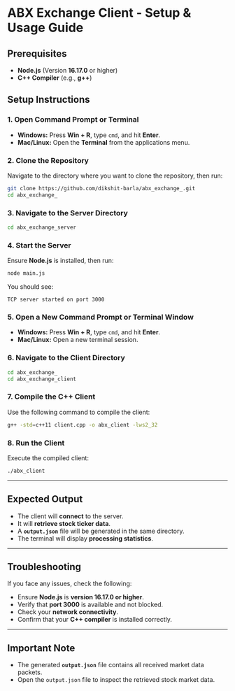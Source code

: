 # ABX Exchange Client - Setup & Usage Guide

## Prerequisites

- **Node.js** (Version **16.17.0** or higher)
- **C++ Compiler** (e.g., **g++**)

## Setup Instructions

### 1. Open Command Prompt or Terminal

- **Windows:** Press **Win + R**, type `cmd`, and hit **Enter**.
- **Mac/Linux:** Open the **Terminal** from the applications menu.

### 2. Clone the Repository

Navigate to the directory where you want to clone the repository, then run:

```bash
git clone https://github.com/dikshit-barla/abx_exchange_.git
cd abx_exchange_
```

### 3. Navigate to the Server Directory

```bash
cd abx_exchange_server
```

### 4. Start the Server

Ensure **Node.js** is installed, then run:

```bash
node main.js
```

You should see:

```
TCP server started on port 3000
```

### 5. Open a New Command Prompt or Terminal Window

- **Windows:** Press **Win + R**, type `cmd`, and hit **Enter**.
- **Mac/Linux:** Open a new terminal session.

### 6. Navigate to the Client Directory

```bash
cd abx_exchange_
cd abx_exchange_client
```

### 7. Compile the C++ Client

Use the following command to compile the client:

```bash
g++ -std=c++11 client.cpp -o abx_client -lws2_32
```

### 8. Run the Client

Execute the compiled client:

```bash
./abx_client
```

---

## Expected Output

- The client will **connect** to the server.
- It will **retrieve stock ticker data**.
- A **`output.json`** file will be generated in the same directory.
- The terminal will display **processing statistics**.

---

## Troubleshooting

If you face any issues, check the following:

- Ensure **Node.js** is **version 16.17.0 or higher**.
- Verify that **port 3000** is available and not blocked.
- Check your **network connectivity**.
- Confirm that your **C++ compiler** is installed correctly.

---

## Important Note

- The generated **`output.json`** file contains all received market data packets.
- Open the `output.json` file to inspect the retrieved stock market data.

